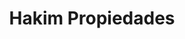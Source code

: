 ---
title: "Hakim Propiedades"
url: /ciudad-autonoma-de-buenos-aires/hakim-propiedades/
shop: Allgemein
---